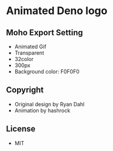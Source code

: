 # Animated Deno logo

## Moho Export Setting

- Animated Gif
- Transparent
- 32color
- 300px
- Background color: F0F0F0

## Copyright

- Original design by Ryan Dahl
- Animation by hashrock

## License

- MIT
